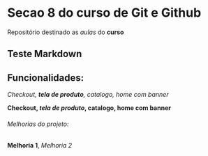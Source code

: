 # Secao 8 do curso de Git e Github

Repositório destinado as *aulas* do **curso**

## Teste Markdown
## Funcionalidades:

_Checkout, **tela de produto**, catalogo, home com banner_

**Checkout, _tela de produto_, catalogo, home com banner**

###### Melhorias do projeto:

__Melhoria 1__, _Melhoria 2_